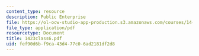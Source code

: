 ```yaml
---
content_type: resource
description: Public Enterprise
file: https://ol-ocw-studio-app-production.s3.amazonaws.com/courses/14-23-government-regulation-of-industry-spring-2003/fef90d6bf9ca43d477c06ad2181df2d8_1423class6.pdf
file_type: application/pdf
resourcetype: Document
title: 1423class6.pdf
uid: fef90d6b-f9ca-43d4-77c0-6ad2181df2d8
---
```

